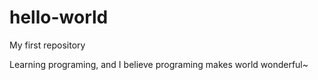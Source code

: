 # hello-world
My first repository

Learning programing, and I believe programing makes world wonderful~
